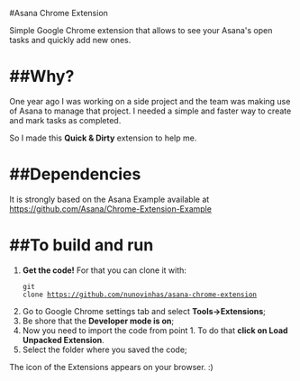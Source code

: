 #Asana Chrome Extension

Simple Google Chrome extension that allows to see your Asana's open tasks and quickly add new ones.


##Why?
==================================
One year ago I was working on a side project and the team was making use of Asana to manage that project. I needed a simple and faster way to create and mark tasks as completed.

So I made this <b>Quick & Dirty</b> extension to help me. 


##Dependencies
==================================
It is strongly based on the Asana Example available at <a>https://github.com/Asana/Chrome-Extension-Example</a>



##To build and run
==================================
1. <b>Get the code!</b> For that you can clone it with: <pre><code>git clone https://github.com/nunovinhas/asana-chrome-extension </pre></code>
2. Go to Google Chrome settings tab and select <b>Tools->Extensions</b>;
3. Be shore that the <b>Developer mode is on</b>;
4. Now you need to import the code from point 1. To do that <b>click on Load Unpacked Extension</b>.
5. Select the folder where you saved the code;

The icon of the Extensions appears on your browser. :)


